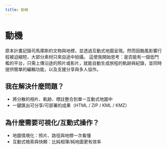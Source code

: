 ```yaml
---
title: 動機
---
```


# 動機
原本計畫記錄司馬庫斯的文物與地標，並透過互動式地圖呈現。然而因颱風影響行程被迫縮短，大部分素材只來自途中拍攝。
這使我開始思考：是否能有一個低門檻的平台，只需上傳沿途的照片或影片，就能自動生成旅程的軌跡與紀錄，並同時提供簡單的編輯功能，以及支援分享與多人協作。

## 我在解決什麼問題？
- 將分散的相片、軌跡、標註整合到單一互動式地圖中  
- 一鍵匯出可分享/可部署的成果（HTML / ZIP / KML / KMZ）

## 為什麼需要可視化/互動式操作？
- 地圖情境化：照片、路徑與地標一次看懂  
- 互動式檢索與快顯：比純相簿/純地圖更有效率